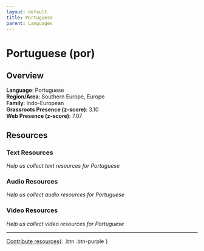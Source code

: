 ```yaml
---
layout: default
title: Portuguese
parent: Languages
---
```


# Portuguese (por)

## Overview

**Language**: Portuguese  
**Region/Area**: Southern Europe, Europe  
**Family**: Indo-European  
**Grassroots Presence (z-score)**: 3.10  
**Web Presence (z-score)**: 7.07  

## Resources

### Text Resources
*Help us collect text resources for Portuguese*

### Audio Resources
*Help us collect audio resources for Portuguese*

### Video Resources
*Help us collect video resources for Portuguese*

---

[Contribute resources](https://forms.office.com/e/1SfLJx3u1r){: .btn .btn-purple }
